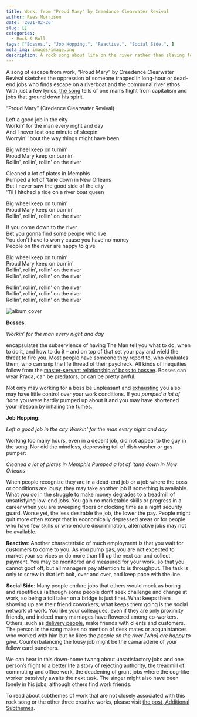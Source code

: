 ```yaml
---
title: Work, from "Proud Mary" by Creedance Clearwater Revival
author: Rees Morrison
date: '2021-02-26'
slug: []
categories:
  - Rock & Roll
tags: ["Bosses,", "Job Hopping,", "Reactive,", "Social Side,", ]
meta_img: images/image.png
description: A rock song about life on the river rather than slaving for the man.
---
```


A song of escape from work, “Proud Mary” by Creedence Clearwater Revival sketches the oppression of someone trapped in long-hour or dead-end jobs who finds escape on a riverboat and the communal river ethos.   With just a few lyrics, [the song](https://www.youtube.com/watch?v=5hid10EgMXE) tells of one man’s flight from capitalism and jobs that ground down his spirit.

“Proud Mary” (Credence Clearwater Revival)

Left a good job in the city  
Workin' for the man every night and day  
And I never lost one minute of sleepin'  
Worryin' 'bout the way things might have been  

Big wheel keep on turnin'  
Proud Mary keep on burnin'  
Rollin', rollin', rollin' on the river  

Cleaned a lot of plates in Memphis  
Pumped a lot of 'tane down in New Orleans  
But I never saw the good side of the city  
'Til I hitched a ride on a river boat queen  

Big wheel keep on turnin'  
Proud Mary keep on burnin'   
Rollin', rollin', rollin' on the river  

If you come down to the river  
Bet you gonna find some people who live  
You don't have to worry cause you have no money  
People on the river are happy to give  

Big wheel keep on turnin'  
Proud Mary keep on burnin'  
Rollin', rollin', rollin' on the river  
Rollin', rollin', rollin' on the river  

Rollin', rollin', rollin' on the river  
Rollin', rollin', rollin' on the river  
Rollin', rollin', rollin' on the river  


![album cover](/media/WorkProudMary.png)

**Bosses**: 

*Workin’ for the man every night and day* 

encapsulates the subservience of having The Man tell you what to do, when to do it, and how to do it – and on top of that set your pay and wield the threat to fire you.  Most people have someone they report to, who evaluates them, who can snip the life thread of their paycheck.  All kinds of inequities follow from the [master-servant relationship of boss to bossee](https://themesfromart.com/blog/2021-02-26-workkane/workkane/).  Bosses can wear Prada, can be predators, or can be pretty awful.

Not only may working for a boss be unpleasant and [exhausting](https://themesfromart.com/blog/2021-02-26-workscrapers/workscrapers/) you also may have little control over your work conditions. If you *pumped a lot of ‘tane* you were hardly pumped up about it and you may have shortened your lifespan by inhaling the fumes.

**Job Hopping**: 

*Left a good job in the city*
*Workin' for the man every night and day*

Working too many hours, even in a decent job, did not appeal to the guy in the song.  Nor did the mindless, depressing toil of dish washer or gas pumper:

*Cleaned a lot of plates in Memphis*
*Pumped a lot of 'tane down in New Orleans*

When people recognize they are in a dead-end job or a job where the boss or conditions are lousy, they may take another job if something is available.   What you do in the struggle to make money degrades to a treadmill of unsatisfying low-end jobs.  You gain no marketable skills or progress in a career when you are sweeping floors or clocking time as a night security guard.  Worse yet, the less desirable the job, the lower the pay.  People might quit more often except that in economically depressed areas or for people who have few skills or who endure discrimination, alternative jobs may not be available.

**Reactive**: Another characteristic of much employment is that you wait for customers to come to you.  As you pump gas, you are not expected to market your services or do more than fill up the next car and collect payment. You may be monitored and measured for your work, so that you cannot goof off, but all managers pay attention to is throughput.  The task is only to screw in that left bolt, over and over, and keep pace with the line. 

**Social Side**: Many people endure jobs that others would mock as boring and repetitious (although some people don’t seek challenge and change at work, so being a toll taker on a bridge is just fine).  What keeps them showing up are their friend coworkers; what keeps them going is the social network of work.   You like your colleagues, even if they are only proximity friends, and indeed many marriages have flowered among co-workers. Others, such as [delivery people](https://themesfromart.com/blog/2021-02-26-worksnowy/worksnowy/), make friends with clients and customers.  The person in the song makes no mention of desk mates or acquaintances who worked with him but he likes the *people on the river [who] are happy to give*.  Counterbalancing the lousy job might be the camaraderie of your fellow card punchers.


We can hear in this down-home twang about unsatisfactory jobs and one person’s flight to a better life a story of rejecting authority, the treadmill of commuting and office work, the deadening of grunt jobs where the cog-like worker passively awaits the next task.  The singer might also have been lonely in his jobs, although others find work friends.

To read about subthemes of work that are not closely associated with this rock song or the other three creative works, please visit [the post, Additional Subthemes](https://themesfromart.com/blog/2021-02-26-workadditional/workperspective/).
